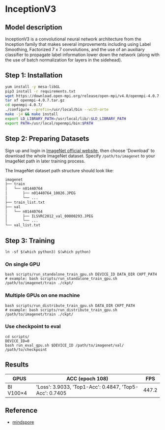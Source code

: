 # InceptionV3

## Model description
InceptionV3 is a convolutional neural network architecture from the Inception family that makes several improvements including using Label Smoothing, Factorized 7 x 7 convolutions, and the use of an auxiliary classifier to propagate label information lower down the network (along with the use of batch normalization for layers in the sidehead).

## Step 1: Installation

```bash
yum install -y mesa-libGL
pip3 install -r requirements.txt
wget https://download.open-mpi.org/release/open-mpi/v4.0/openmpi-4.0.7.tar.gz
tar xf openmpi-4.0.7.tar.gz
cd openmpi-4.0.7/
./configure --prefix=/usr/local/bin --with-orte
make -j4 && make install
export LD_LIBRARY_PATH=/usr/local/lib/:$LD_LIBRARY_PATH
export PATH=/usr/local/openmpi/bin:$PATH
```

## Step 2: Preparing Datasets
Sign up and login in [ImageNet official website](https://www.image-net.org/index.php), then choose 'Download' to download the whole ImageNet dataset. Specify `/path/to/imagenet` to your ImageNet path in later training process.

The ImageNet dataset path structure should look like:

```bash
imagenet
├── train
│   └── n01440764
│       ├── n01440764_10026.JPEG
│       └── ...
├── train_list.txt
├── val
│   └── n01440764
│       ├── ILSVRC2012_val_00000293.JPEG
│       └── ...
└── val_list.txt
```


## Step 3: Training
```shell
ln -sf $(which python3) $(which python)
```

### On single GPU
```shell
bash scripts/run_standalone_train_gpu.sh DEVICE_ID DATA_DIR CKPT_PATH
# example: bash scripts/run_standalone_train_gpu.sh /path/to/imagenet/train ./ckpt/ 
```

### Multiple GPUs on one machine
```shell
bash scripts/run_distribute_train_gpu.sh DATA_DIR CKPT_PATH
# example: bash scripts/run_distribute_train_gpu.sh /path/to/imagenet/train ./ckpt/ 
```

### Use checkpoint to eval
```shell
cd scripts/
DEVICE_ID=0
bash run_eval_gpu.sh $DEVICE_ID /path/to/imagenet/val/ /path/to/checkpoint
```

## Results
| GPUS      |    ACC (epoch 108) | FPS |
| ----------| --------------------------| ----- | 
| BI V100×4 | 'Loss': 3.9033, 'Top1-Acc': 0.4847, 'Top5-Acc': 0.7405 | 447.2 |


## Reference
- [mindspore](https://gitee.com/mindspore/models/tree/master/official/)